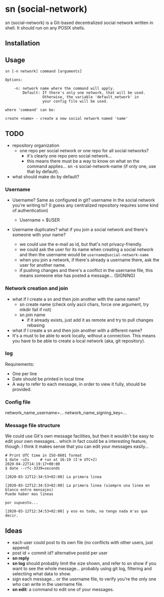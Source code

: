 # sn (social-network)

sn (social-network) is a Git-based decentralized social network written in shell. It should run on any POSIX shells.

## Installation

## Usage
```
sn [-n network] command [arguments]

Options:

	-n: network name where the command will apply.
		Default: If there's only one network, that will be used.
				 Otherwise, the variable 'default_network' in
				 your config file will be used.

where 'command' can be:

create <name> - create a new social network named 'name'

```

## TODO

- repository organization
	- one repo per social network or one repo for all social networks?
		- it's clearly one repo pero social network...
		- this means there must be a way to know on what sn the command applies... sn -s social-network-name (if only one, use that by default).
- what should make do by default?

### Username

- Username? Same as configured in git? username in the social network you're writing to? (I guess any centralized repository requires some kind of authentication)
	- Username = $USER

- Username duplicates? what if you join a social network and there's someone with your name?
	- we could use the e-mail as id, but that's not privacy-friendly.
	- we could ask the user for its name when creating a social network and
	  then the username would be `username@social-network-name`
	- when you join a network, if there's already a username there, ask the user for another name.
	- if pushing changes and there's a conflict in the username file, this means someone else has posted a message...  (SIGNING)

### Network creation and join

- what if I create a sn and then join another with the same name?
	- sn create name (check only ascii chars, force one argument, try mkdir fail if not)
	- sn join name
		- if it already exists, just add it as remote and try to pull changes rebasing
- what if I create a sn and then join another with a different name?
- It's a must to be able to work locally, without a connection. This means you have to be able to create a local network (aka, git repository).

### log

Requirements:
- One per line
- Date should be printed in local time
- A way to refer to each message, in order to view it fully, should be provided.

### Config file

network_name_username=...
network_name_signing_key=...

### Message file structure
We could use Git's own message facilities, but then it wouldn't be easy to edit your own messages... which in fact could be a interesting feature, though. I think it makes sense that you can edit your messages easily...

	# Print UTC time in ISO-8601 format
	$ date -uIs		# run at 16:19 (I'm UTC+2)
	2020-04-22T14:19:17+00:00
	$ date --rfc-3339=seconds

```
[2020-03-12T12:34:53+02:00] La primera linea

[2020-03-12T12:34:53+02:00] La primera linea (siempre una linea en blanco entre mensajes)
Puede haber mas lineas

por supuesto...

[2020-03-12T12:34:53+02:00] y eso es todo, no tengo nada m'as que decir.
```

## Ideas
- each user could post to its own file (no conflicts with other users, just append)
- post id = commit id? alternative postid per user
- **sn reply**
- **sn log** should probably limit the size shown, and refer to sn show if you want to see the whole message... probably using git log, filtering and selectiing what data to show.
- sign each message... or the username file, to verify you're the only one who can write in the username file.
- **sn edit**: a command to edit one of your messages.
